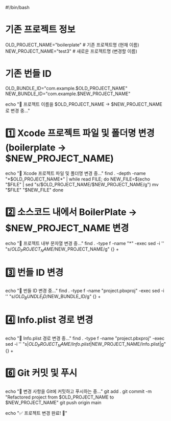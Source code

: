 #!/bin/bash

# 기존 프로젝트 정보
OLD_PROJECT_NAME="boilerplate"  # 기존 프로젝트명 (현재 이름)
NEW_PROJECT_NAME="test3"        # 새로운 프로젝트명 (변경할 이름)

# 기존 번들 ID
OLD_BUNDLE_ID="com.example.$OLD_PROJECT_NAME"
NEW_BUNDLE_ID="com.example.$NEW_PROJECT_NAME"

echo "🔄 프로젝트 이름을 $OLD_PROJECT_NAME -> $NEW_PROJECT_NAME 로 변경 중..."

# 1️⃣ **Xcode 프로젝트 파일 및 폴더명 변경 (boilerplate -> $NEW_PROJECT_NAME)**
echo "📂 Xcode 프로젝트 파일 및 폴더명 변경 중..."
find . -depth -name "*$OLD_PROJECT_NAME*" | while read FILE; do
  NEW_FILE=$(echo "$FILE" | sed "s/$OLD_PROJECT_NAME/$NEW_PROJECT_NAME/g")
  mv "$FILE" "$NEW_FILE"
done

# 2️⃣ 소스코드 내에서 BoilerPlate -> $NEW_PROJECT_NAME 변경
echo "🔄 프로젝트 내부 문자열 변경 중..."
find . -type f -name "*" -exec sed -i '' "s/$OLD_PROJECT_NAME/$NEW_PROJECT_NAME/g" {} +

# 3️⃣ 번들 ID 변경
echo "🔄 번들 ID 변경 중..."
find . -type f -name "project.pbxproj" -exec sed -i '' "s/$OLD_BUNDLE_ID/$NEW_BUNDLE_ID/g" {} +

# 4️⃣ **Info.plist 경로 변경**
echo "🔄 Info.plist 경로 변경 중..."
find . -type f -name "project.pbxproj" -exec sed -i '' "s|$OLD_PROJECT_NAME/Info.plist|$NEW_PROJECT_NAME/Info.plist|g" {} +

# 6️⃣ Git 커밋 및 푸시
echo "🔄 변경 사항을 Git에 커밋하고 푸시하는 중..."
git add .
git commit -m "Refactored project from $OLD_PROJECT_NAME to $NEW_PROJECT_NAME"
git push origin main

echo "✅ 프로젝트 변경 완료! 🎉"
